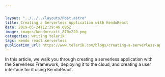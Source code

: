 ```yaml
---


layout: "../../../layouts/Post.astro"
title: Creating a Serverless Application with KendoReact
date: 2019-05-24T12:39:46.095Z
image: images/kendoreactt_870x220.png
categories: writing telerik
tags: kendo react serverless
publication_url: https://www.telerik.com/blogs/creating-a-serverless-application-with-kendoreact
---
```

In this article, we walk you through creating a serverless application with the Serverless Framework, deploying it to the cloud, and creating a user interface for it using KendoReact.
